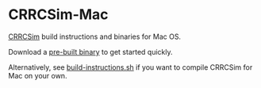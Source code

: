 CRRCSim-Mac
===========

[CRRCSim](http://sourceforge.net/apps/mediawiki/crrcsim/) build instructions and binaries for Mac OS.

Download a [pre-built binary](https://github.com/johannesjh/crrcsim-mac/releases) to get started quickly.

Alternatively, see [build-instructions.sh](build-instructions.sh) if you want to compile CRRCSim for Mac on your own. 

